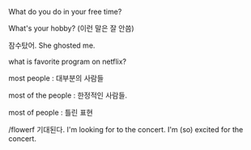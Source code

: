 What do you do in your free time?

What's your hobby? (이런 말은 잘 안씀)

잠수탔어.
She ghosted me.

what is favorite program on netflix?

most people : 대부분의 사람들

most of the people : 한정적인 사람들.


most of people : 틀린 표현

/flowerf
기대된다.
I'm looking for to the concert.
I'm (so) excited for the concert.

